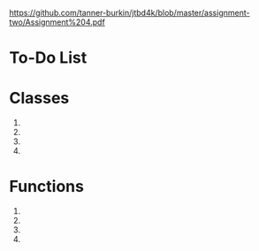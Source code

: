 https://github.com/tanner-burkin/jtbd4k/blob/master/assignment-two/Assignment%204.pdf

# To-Do List
# Classes
1.
2.
3.
4.

# Functions
1.
2.
3.
4.
